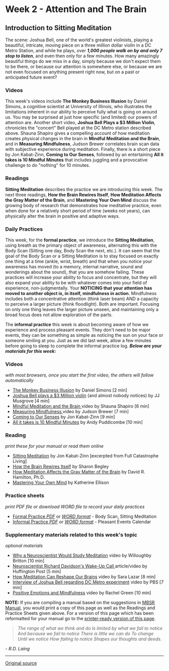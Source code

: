 Week 2 - Attention and The Brain
================================

Introduction to Sitting Meditation
----------------------------------

The scene: Joshua Bell, one of the world's greatest violinists, playing a
beautiful, intricate, moving piece on a three million dollar violin in a DC
Metro Station, and while he plays, over **_1,000 people walk on by and only 7
stop to listen_**, and even then only for a few minutes. How many amazingly
beautiful things do we miss in a day, simply because we don't expect them to be
there, or because our attention is somewhere else, or because we are not even
focused on anything present right now, but on a past or anticipated future
event?

### Videos  
This week's videos include **The Monkey Business Illusion** by Daniel Simons, a
cognitive scientist at University of Illinois, who illustrates the limitations
inherent in our ability to perceive fully what is going on around us. You may
be surprised at just how specific (and limited) our powers of attention are.
Another short video, **Joshua Bell Plays a $3 Million Violin**, chronicles the
"concert" Bell played at the DC Metro station described above. Shauna Shapiro
gives a compelling account of how meditation creates physical changes in the
brain in **Mindful Meditation and the Brain**, and in **Measuring
Mindfulness**, Judson Brewer correlates brain scan data with subjective
experience during meditation. Finally, there is a short piece by Jon
Kabat-Zinn, **Coming to Our Senses**, followed by an entertaining **All it
takes is 10 Mindful Minutes** that includes juggling and a provocative
challenge to do "nothing" for 10 minutes.

### Readings  
**Sitting Meditation** describes the practice we are introducing this week. The
next three readings, **How the Brain Rewires Itself**, **How Meditation Affects
the Gray Matter of the Brain**, and **Mastering Your Own Mind** discuss the
growing body of research that demonstrates how meditative practice, even when
done for a relatively short period of time (weeks not years), can physically
alter the brain in positive and adaptive ways.

### Daily Practices  
This week, for the **formal practice**, we introduce the **Sitting
Meditation**, using breath as the primary object of awareness, alternating this
with the Body Scan (Sitting one day, Body Scan the next, etc.). It can seem
that the goal of the Body Scan or a Sitting Meditation is to stay focused on
exactly one thing at a time (ankle, wrist, breath) and that when you notice
your awareness has moved (to a memory, internal narrative, sound and wonderings
about the sound), that you are somehow failing. These practices will increase
your ability to focus and concentrate, but they will also expand your ability
to be with whatever comes into your field of experience, non-judgmentally. Your
**NOTICING that your attention has moved to another object is, in itself,
mindfulness in action**.  Mindfulness includes both a concentrative attention
(think laser beam) AND a capacity to perceive a larger picture (think
floodlight). Both are important. Focusing on only one thing leaves the larger
picture unseen, and maintaining only a broad focus does not allow exploration
of the parts.

The **informal practice** this week is about becoming aware of how we
experience and process pleasant events. They don't need to be major events,
they can be something as simple as noticing the sun on your face or someone
smiling at you. Just as we did last week, allow a few minutes before going to
sleep to complete the informal practice log. _**Below are your materials for
this week:**_

### Videos
_with most browsers, once you start the first video, the others will follow automatically_  
* [The Monkey Business Illusion][38] by Daniel Simons [2 min]  
* [Joshua Bell plays a $3 Million violin][39] (and almost nobody notices) by JJ Musgrove [4 min]  
* [Mindful Meditation and the Brain ][40] video by Shauna Shapiro [6 min]  
* [Measuring Mindfulness ][41] video by Judson Brewer [7 min]  
* [Coming to Our Senses][42] by Jon Kabat-Zinn [9 min]  
* [All it takes is 10 Mindful Minutes][43] by Andy Puddicombe [10 min]  

### Reading
_print these for your manual or read them online_
* [Sitting Meditation][44] by Jon Kabat-Zinn [excerpted from Full Catastrophe Living]  
* [How the Brain Rewires Itself][45] by Sharon Begley  
* [How Meditation Affects the Gray Matter of the Brain][46] by David R. Hamilton, Ph.D.  
* [Mastering Your Own Mind][47] by Katherine Ellison  

### Practice sheets
_print PDF file or download WORD file to record your daily practices_  
* [Formal Practice _PDF_][48] or [_WORD format_][49] \- Body Scan, Sitting Meditation  
* [Informal Practice _PDF_][50] or [_WORD format_][51] \- Pleasant Events Calendar  

### Supplementary materials related to this week's topic
_optional materials_
* [Why a Neuroscientist Would Study Meditation][52] video by Willoughby Britton [10 min]  
* [Neuroscientist Richard Davidson's Wake-Up Call ][53] article/video by Huffington Post [5 min]  
* [How Meditation Can Reshape Our Brains][54] video by Sara Lazar [8 min]  
* [Interview of Joshua Bell regarding DC Metro experiment][55] video by PBS [7 min]  
* [Positive Emotions and Mindfulness][56] video by Rachel Green [10 min]  

**NOTE:** If you are compiling a manual based on the suggestions in [MBSR
Manual][16], you would print a copy of this page as well as the Readings and
Practice Sheets given above. For a version of this page which has been
reformatted for your manual go to the [printer-ready version of this page][57].

> _The range of what we think and do
Is limited by what we fail to notice
And because we fail to notice
There is little we can do
To change
Until we notice 
How failing to notice
Shapes our thoughts and deeds._

\- _R.D. Laing_

[16]: selfguidedMBSR_manual.md
[38]: https://www.youtube.com/watch?v=ux1cL7tHjlI&amp;list=PLbiVpU59JkValOIEIo2Y65mBopHCjKvBo&amp;index=1
[39]: https://www.youtube.com/watch?v=9gti4JFwP_o&amp;index=2&amp;list=PLbiVpU59JkValOIEIo2Y65mBopHCjKvBo
[40]: https://www.youtube.com/watch?v=R6hybxLidgA&amp;index=3&amp;list=PLbiVpU59JkValOIEIo2Y65mBopHCjKvBo
[41]: https://www.youtube.com/watch?v=wp9JD4APjSs&amp;list=PLbiVpU59JkValOIEIo2Y65mBopHCjKvBo&amp;index=4
[42]: https://www.youtube.com/watch?v=XNvZkepAiMo&amp;list=PLbiVpU59JkValOIEIo2Y65mBopHCjKvBo&amp;index=5
[43]: https://www.youtube.com/watch?v=qzR62JJCMBQ&amp;index=6&amp;list=PLbiVpU59JkValOIEIo2Y65mBopHCjKvBo
[44]: docs/week2/sittingmeditation.pdf
[45]: docs/week2/brain-rewires.pdf
[46]: docs/week2/graymatter.pdf
[47]: docs/week2/mastering.pdf
[48]: practice/week2-formal.pdf
[49]: practice/week2-formal.docx
[50]: practice/week2-informal.pdf
[51]: practice/week2-informal.docx
[52]: https://www.youtube.com/watch?v=ioCY_HKBFOc
[53]: http://www.huffingtonpost.com/entry/the-wake-up-call-that-transformed-neuroscientist-richard-davidsons-life_us_571fcbc4e4b01a5ebde3c0a7
[54]: https://www.youtube.com/watch?v=m8rRzTtP7Tc
[55]: https://www.youtube.com/watch?v=BJhZ0J3bIYc
[56]: https://www.youtube.com/watch?feature=player_embedded&amp;v=4Gcohaq8Uhs#!
[57]: http://palousemindfulness.com/docs/manualMBSRweek2.pdf
  
-----

[Original source](http://palousemindfulness.com/selfguidedMBSR_week2.html "Permalink to MBSR week 2")
